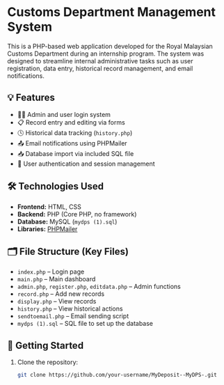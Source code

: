 # Customs Department Management System

This is a PHP-based web application developed for the Royal Malaysian Customs Department during an internship program. The system was designed to streamline internal administrative tasks such as user registration, data entry, historical record management, and email notifications.

## 💡 Features

- 🧑‍💼 Admin and user login system
- 📋 Record entry and editing via forms
- 🕓 Historical data tracking (`history.php`)
- 📤 Email notifications using PHPMailer
- 📥 Database import via included SQL file
- 🔐 User authentication and session management

## 🛠️ Technologies Used

- **Frontend:** HTML, CSS
- **Backend:** PHP (Core PHP, no framework)
- **Database:** MySQL (`mydps (1).sql`)
- **Libraries:** [PHPMailer](https://github.com/PHPMailer/PHPMailer)

## 🗂️ File Structure (Key Files)

- `index.php` – Login page
- `main.php` – Main dashboard
- `admin.php`, `register.php`, `editdata.php` – Admin functions
- `record.php` – Add new records
- `display.php` – View records
- `history.php` – View historical actions
- `sendtoemail.php` – Email sending script
- `mydps (1).sql` – SQL file to set up the database

## 🚀 Getting Started

1. Clone the repository:
   ```bash
   git clone https://github.com/your-username/MyDeposit--MyDPS-.git
